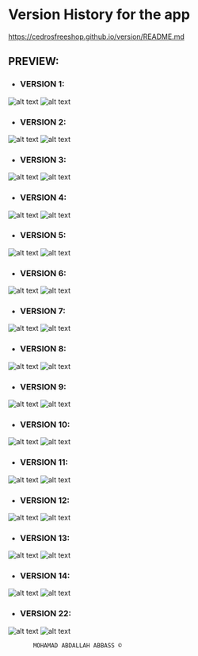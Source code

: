 # Version History for the app

https://cedrosfreeshop.github.io/version/README.md


## PREVIEW:
 - ### VERSION 1:
![alt text](https://github.com/cedrosfreeshop/cedrosfreeshop.github.io/blob/main/version/version%201-1.png)
![alt text](https://github.com/cedrosfreeshop/cedrosfreeshop.github.io/blob/main/version/version%201-2.png)
 - ### VERSION 2:
![alt text](https://github.com/cedrosfreeshop/cedrosfreeshop.github.io/blob/main/version/version%202-1.png)
![alt text](https://github.com/cedrosfreeshop/cedrosfreeshop.github.io/blob/main/version/version%202-2.png)

 - ### VERSION 3:
![alt text](https://github.com/cedrosfreeshop/cedrosfreeshop.github.io/blob/main/version/version%203-1.png)
![alt text](https://github.com/cedrosfreeshop/cedrosfreeshop.github.io/blob/main/version/version%203-2.png)

 - ### VERSION 4:
![alt text](https://github.com/cedrosfreeshop/cedrosfreeshop.github.io/blob/main/version/version%204-1.png)
![alt text](https://github.com/cedrosfreeshop/cedrosfreeshop.github.io/blob/main/version/version%204-2.png)

 - ### VERSION 5:
![alt text](https://github.com/cedrosfreeshop/cedrosfreeshop.github.io/blob/main/version/version%205-1.png)
![alt text](https://github.com/cedrosfreeshop/cedrosfreeshop.github.io/blob/main/version/version%205-2.png)

 - ### VERSION 6:
![alt text](https://github.com/cedrosfreeshop/cedrosfreeshop.github.io/blob/main/version/version%206-1.png)
![alt text](https://github.com/cedrosfreeshop/cedrosfreeshop.github.io/blob/main/version/version%206-2.png)

 - ### VERSION 7:
![alt text](https://github.com/cedrosfreeshop/cedrosfreeshop.github.io/blob/main/version/version%207-1.png)
![alt text](https://github.com/cedrosfreeshop/cedrosfreeshop.github.io/blob/main/version/version%207-2.png)

 - ### VERSION 8:
![alt text](https://github.com/cedrosfreeshop/cedrosfreeshop.github.io/blob/main/version/version%208-1.png)
![alt text](https://github.com/cedrosfreeshop/cedrosfreeshop.github.io/blob/main/version/version%208-2.png)

 - ### VERSION 9:
![alt text](https://github.com/cedrosfreeshop/cedrosfreeshop.github.io/blob/main/version/version%209-1.png)
![alt text](https://github.com/cedrosfreeshop/cedrosfreeshop.github.io/blob/main/version/version%209-2.png)

 - ### VERSION 10:
![alt text](https://github.com/cedrosfreeshop/cedrosfreeshop.github.io/blob/main/version/version%2010-1.png)
![alt text](https://github.com/cedrosfreeshop/cedrosfreeshop.github.io/blob/main/version/version%2010-2.png)

 - ### VERSION 11:
![alt text](https://github.com/cedrosfreeshop/cedrosfreeshop.github.io/blob/main/version/version%2011-1.png)
![alt text](https://github.com/cedrosfreeshop/cedrosfreeshop.github.io/blob/main/version/version%2011-2.png)

 - ### VERSION 12:
![alt text](https://github.com/cedrosfreeshop/cedrosfreeshop.github.io/blob/main/version/version%2012-1.png)
![alt text](https://github.com/cedrosfreeshop/cedrosfreeshop.github.io/blob/main/version/version%2012-2.png)

 - ### VERSION 13:
![alt text](https://github.com/cedrosfreeshop/cedrosfreeshop.github.io/blob/main/version/version%2013-1.png)
![alt text](https://github.com/cedrosfreeshop/cedrosfreeshop.github.io/blob/main/version/version%2013-2.png)

 - ### VERSION 14:
![alt text](https://github.com/cedrosfreeshop/cedrosfreeshop.github.io/blob/main/version/version%2014-1.png)
![alt text](https://github.com/cedrosfreeshop/cedrosfreeshop.github.io/blob/main/version/version%2014-2.png)

 - ### VERSION 22:
![alt text](https://github.com/cedrosfreeshop/cedrosfreeshop.github.io/blob/main/version/version%2022-1.png)
![alt text](https://github.com/cedrosfreeshop/cedrosfreeshop.github.io/blob/main/version/version%2022-2.png)
           
           MOHAMAD ABDALLAH ABBASS ©
